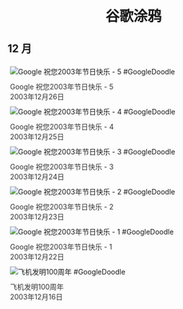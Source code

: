
<h1 align="center"> 谷歌涂鸦 </h1>




## 12 月

<div class="image">


<img src="https://www.google.com/logos/2003/winter_holiday_03_oh.gif" alt="Google 祝您2003年节日快乐 - 5 #GoogleDoodle" style="margin: 5px"/>
<div class="info" style="font-size: 14px; color:#333333; margin:5px"><div class="title">Google 祝您2003年节日快乐 - 5</div><div class="date">2003年12月26日</div></div>

<img src="https://www.google.com/logos/2003/winter_holiday_03_sah.gif" alt="Google 祝您2003年节日快乐 - 4 #GoogleDoodle" style="margin: 5px"/>
<div class="info" style="font-size: 14px; color:#333333; margin:5px"><div class="title">Google 祝您2003年节日快乐 - 4</div><div class="date">2003年12月25日</div></div>

<img src="https://www.google.com/logos/2003/winter_holiday_03_s.gif" alt="Google 祝您2003年节日快乐 - 3 #GoogleDoodle" style="margin: 5px"/>
<div class="info" style="font-size: 14px; color:#333333; margin:5px"><div class="title">Google 祝您2003年节日快乐 - 3</div><div class="date">2003年12月24日</div></div>

<img src="https://www.google.com/logos/2003/winter_holiday_03_e.gif" alt="Google 祝您2003年节日快乐 - 2 #GoogleDoodle" style="margin: 5px"/>
<div class="info" style="font-size: 14px; color:#333333; margin:5px"><div class="title">Google 祝您2003年节日快乐 - 2</div><div class="date">2003年12月23日</div></div>

<img src="https://www.google.com/logos/2003/winter_holiday_03_1.gif" alt="Google 祝您2003年节日快乐 - 1 #GoogleDoodle" style="margin: 5px"/>
<div class="info" style="font-size: 14px; color:#333333; margin:5px"><div class="title">Google 祝您2003年节日快乐 - 1</div><div class="date">2003年12月22日</div></div>

<img src="https:https://lh3.googleusercontent.com/MIFdm3cFtdmcLag2ox6yHQx1dntv75EbqVFkBUYoNmZjtgYtYipddYrV7xSpm_RUpTLvcu99V_00IrtiMv5eUYXoQQZi4mM2nTXtyvT3=s660" alt="飞机发明100周年 #GoogleDoodle" style="margin: 5px"/>
<div class="info" style="font-size: 14px; color:#333333; margin:5px"><div class="title">飞机发明100周年</div><div class="date">2003年12月16日</div></div>

</div>








